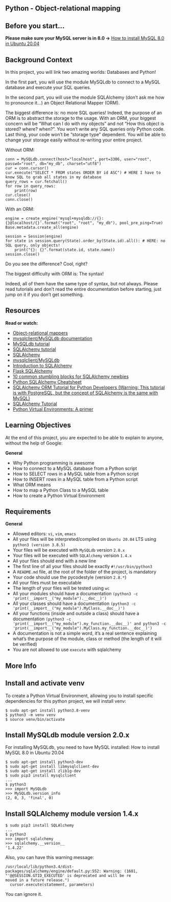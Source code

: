 ## Python - Object-relational mapping


## Before you start…

**Please make sure your MySQL server is in 8.0 ->** [How to install MySQL 8.0 in Ubuntu 20.04](https://github.com/ghbouzrbay/alx-higher_level_programming/tree/main/0x0D-SQL_introduction#readme)

## Background Context

In this project, you will link two amazing worlds: Databases and Python!

In the first part, you will use the module MySQLdb to connect to a MySQL database and execute your SQL queries.

In the second part, you will use the module SQLAlchemy (don’t ask me how to pronounce it…) an Object Relational Mapper (ORM).

The biggest difference is: no more SQL queries! Indeed, the purpose of an ORM is to abstract the storage to the usage. With an ORM, your biggest concern will be “What can I do with my objects” and not “How this object is stored? where? when?”. You won’t write any SQL queries only Python code. Last thing, your code won’t be “storage type” dependent. You will be able to change your storage easily without re-writing your entire project.

Without ORM:

```
conn = MySQLdb.connect(host="localhost", port=3306, user="root", passwd="root", db="my_db", charset="utf8")
cur = conn.cursor()
cur.execute("SELECT * FROM states ORDER BY id ASC") # HERE I have to know SQL to grab all states in my database
query_rows = cur.fetchall()
for row in query_rows:
    print(row)
cur.close()
conn.close()
```

With an ORM:

```
engine = create_engine('mysql+mysqldb://{}:{}@localhost/{}'.format("root", "root", "my_db"), pool_pre_ping=True)
Base.metadata.create_all(engine)

session = Session(engine)
for state in session.query(State).order_by(State.id).all(): # HERE: no SQL query, only objects!
    print("{}: {}".format(state.id, state.name))
session.close()
```

Do you see the difference? Cool, right?

The biggest difficulty with ORM is: The syntax!

Indeed, all of them have the same type of syntax, but not always. Please read tutorials and don’t read the entire documentation before starting, just jump on it if you don’t get something.

## Resources

**Read or watch:**

+ [Object-relational mappers](https://www.fullstackpython.com/object-relational-mappers-orms.html)
+ [mysqlclient/MySQLdb documentation](https://mysqlclient.readthedocs.io/)
+ [MySQLdb tutorial](https://www.mikusa.com/python-mysql-docs/index.html)
+ [SQLAlchemy tutorial](https://docs.sqlalchemy.org/en/13/orm/tutorial.html)
+ [SQLAlchemy](https://docs.sqlalchemy.org/en/13/)
+ [mysqlclient/MySQLdb](https://github.com/PyMySQL/mysqlclient)
+ [Introduction to SQLAlchemy](https://www.youtube.com/watch?v=woKYyhLCcnU)
+ [Flask SQLAlchemy](https://www.youtube.com/playlist?list=PLXmMXHVSvS-BlLA5beNJojJLlpE0PJgCW)
+ [10 common stumbling blocks for SQLAlchemy newbies](http://alextechrants.blogspot.com/2013/11/10-common-stumbling-blocks-for.html)
+ [Python SQLAlchemy Cheatsheet](https://www.pythonsheets.com/notes/python-sqlalchemy.html)
+ [SQLAlchemy ORM Tutorial for Python Developers (Warning: This tutorial is with PostgreSQL, but the concept of SQLAlchemy is the same with MySQL)](https://auth0.com/blog/sqlalchemy-orm-tutorial-for-python-developers/)
+ [SQLAlchemy Tutorial](https://overiq.com/sqlalchemy-101/)
+ [Python Virtual Environments: A primer](https://realpython.com/python-virtual-environments-a-primer/)

## Learning Objectives

At the end of this project, you are expected to be able to explain to anyone, without the help of Google:

**General**

+ Why Python programming is awesome
+ How to connect to a MySQL database from a Python script
+ How to SELECT rows in a MySQL table from a Python script
+ How to INSERT rows in a MySQL table from a Python script
+ What ORM means
+ How to map a Python Class to a MySQL table
+ How to create a Python Virtual Environment



## Requirements

**General**

+ Allowed editors: ```vi```, ```vim```, ```emacs```
+ All your files will be interpreted/compiled on ```Ubuntu 20.04``` LTS using ```python3 (version 3.8.5)```
+ Your files will be executed with ```MySQLdb``` version ```2.0.x```
+ Your files will be executed with ```SQLAlchemy``` version ```1.4.x```
+ All your files should end with a new line
+ The first line of all your files should be exactly ```#!/usr/bin/python3```
+ A ```README.md``` file, at the root of the folder of the project, is mandatory
+ Your code should use the pycodestyle (version ```2.8.*```)
+ All your files must be executable
+ The length of your files will be tested using ```wc```
+ All your modules should have a documentation ```(python3 -c 'print(__import__("my_module").__doc__)')```
+ All your classes should have a documentation ```(python3 -c 'print(__import__("my_module").MyClass.__doc__)')```
+ All your functions (inside and outside a class) should have a documentation ```(python3 -c 'print(__import__("my_module").my_function.__doc__)' and python3 -c 'print(__import__("my_module").MyClass.my_function.__doc__)')```
+ A documentation is not a simple word, it’s a real sentence explaining what’s the purpose of the module, class or method (the length of it will be verified)
+ You are not allowed to use ```execute``` with sqlalchemy

## More Info

## Install and activate venv

To create a Python Virtual Environment, allowing you to install specific dependencies for this python project, we will install venv:

```
$ sudo apt-get install python3.8-venv
$ python3 -m venv venv
$ source venv/bin/activate
```

## Install MySQLdb module version 2.0.x


For installing MySQLdb, you need to have MySQL installed: How to install MySQL 8.0 in Ubuntu 20.04

```
$ sudo apt-get install python3-dev
$ sudo apt-get install libmysqlclient-dev
$ sudo apt-get install zlib1g-dev
$ sudo pip3 install mysqlclient
...
$ python3
>>> import MySQLdb
>>> MySQLdb.version_info
(2, 0, 3, 'final', 0)
```

## Install SQLAlchemy module version 1.4.x

```
$ sudo pip3 install SQLAlchemy
...
$ python3
>>> import sqlalchemy
>>> sqlalchemy.__version__
'1.4.22'
```

Also, you can have this warning message:

```
/usr/local/lib/python3.4/dist-packages/sqlalchemy/engine/default.py:552: Warning: (1681, "'@@SESSION.GTID_EXECUTED' is deprecated and will be re
moved in a future release.")
  cursor.execute(statement, parameters)
```
You can ignore it.
